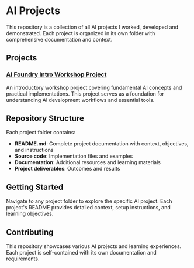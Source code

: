 # AI Projects

This repository is a collection of all AI projects I worked, developed and demonstrated. Each project is organized in its own folder with comprehensive documentation and context.

## Projects

### [AI Foundry Intro Workshop Project](./AI-Foundry-Intro-Workshop-Project/)
An introductory workshop project covering fundamental AI concepts and practical implementations. This project serves as a foundation for understanding AI development workflows and essential tools.

## Repository Structure

Each project folder contains:
- **README.md**: Complete project documentation with context, objectives, and instructions
- **Source code**: Implementation files and examples
- **Documentation**: Additional resources and learning materials
- **Project deliverables**: Outcomes and results

## Getting Started

Navigate to any project folder to explore the specific AI project. Each project's README provides detailed context, setup instructions, and learning objectives.

## Contributing

This repository showcases various AI projects and learning experiences. Each project is self-contained with its own documentation and requirements.
